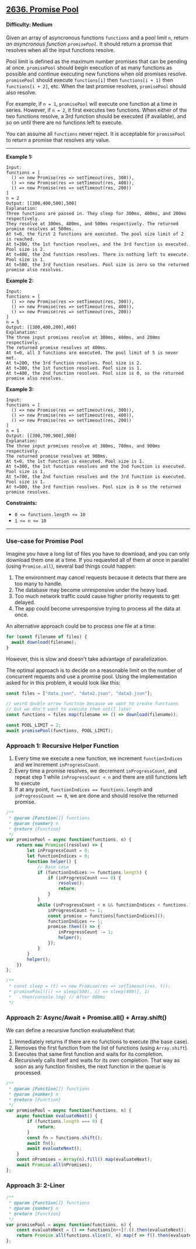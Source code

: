 ## [2636. Promise Pool](https://leetcode.com/problems/promise-pool)

#### Difficulty: Medium

Given an array of asyncronous functions ```functions``` and a pool limit ```n```, return _an asyncronous function ```promisePool```_. It should return a promise that resolves when all the input functions resolve.

Pool limit is defined as the maximum number promises that can be pending at once. ```promisePool``` should begin execution of as many functions as possible and continue executing new functions when old promises resolve. ```promisePool``` should execute ```functions[i]``` then ```functions[i + 1]``` then ```functions[i + 2]```, etc. When the last promise resolves, ```promisePool``` should also resolve.

For example, if ```n = 1```, ```promisePool``` will execute one function at a time in series. However, if ```n = 2```, it first executes two functions. When either of the two functions resolve, a 3rd function should be executed (if available), and so on until there are no functions left to execute.

You can assume all ```functions``` never reject. It is acceptable for ```promisePool``` to return a promise that resolves any value.

---

__Example 1:__
```
Input: 
functions = [
  () => new Promise(res => setTimeout(res, 300)),
  () => new Promise(res => setTimeout(res, 400)),
  () => new Promise(res => setTimeout(res, 200))
]
n = 2
Output: [[300,400,500],500]
Explanation:
Three functions are passed in. They sleep for 300ms, 400ms, and 200ms respectively.
They resolve at 300ms, 400ms, and 500ms respectively. The returned promise resolves at 500ms.
At t=0, the first 2 functions are executed. The pool size limit of 2 is reached.
At t=300, the 1st function resolves, and the 3rd function is executed. Pool size is 2.
At t=400, the 2nd function resolves. There is nothing left to execute. Pool size is 1.
At t=500, the 3rd function resolves. Pool size is zero so the returned promise also resolves.
```

__Example 2:__
```
Input:
functions = [
  () => new Promise(res => setTimeout(res, 300)),
  () => new Promise(res => setTimeout(res, 400)),
  () => new Promise(res => setTimeout(res, 200))
]
n = 5
Output: [[300,400,200],400]
Explanation:
The three input promises resolve at 300ms, 400ms, and 200ms respectively.
The returned promise resolves at 400ms.
At t=0, all 3 functions are executed. The pool limit of 5 is never met.
At t=200, the 3rd function resolves. Pool size is 2.
At t=300, the 1st function resolved. Pool size is 1.
At t=400, the 2nd function resolves. Pool size is 0, so the returned promise also resolves.
```

__Example 3:__
```
Input:
functions = [
  () => new Promise(res => setTimeout(res, 300)),
  () => new Promise(res => setTimeout(res, 400)),
  () => new Promise(res => setTimeout(res, 200))
]
n = 1
Output: [[300,700,900],900]
Explanation:
The three input promises resolve at 300ms, 700ms, and 900ms respectively.
The returned promise resolves at 900ms.
At t=0, the 1st function is executed. Pool size is 1.
At t=300, the 1st function resolves and the 2nd function is executed. Pool size is 1.
At t=700, the 2nd function resolves and the 3rd function is executed. Pool size is 1.
At t=900, the 3rd function resolves. Pool size is 0 so the returned promise resolves.
```

__Constraints:__

- ```0 <= functions.length <= 10```
- ```1 <= n <= 10```

---

### Use-case for Promise Pool

Imagine you have a long list of files you have to download, and you can only download them one at a time. If you requested all of them at once in parallel (using ```Promise.all```), several bad things could happen:

1. The environment may cancel requests because it detects that there are too many to handle.
2. The database may become unresponsive under the heavy load.
3. Too much network traffic could cause higher priority requests to get delayed.
4. The app could become unresponsive trying to process all the data at once.

An alternative approach could be to process one file at a time:

```JavaScript
for (const filename of files) {
  await download(filename);
}
```

However, this is slow and doesn't take advantage of parallelization.

The optimal approach is to decide on a reasonable limit on the number of concurrent requests and use a promise pool. Using the implementation asked for in this problem, it would look like this:

```JavaScript
const files = ["data.json", "data2.json", "data3.json"];

// weird double arrow function because we want to create functions
// but we don't want to execute them until later
const functions = files.map(filename => () => download(filename));

const POOL_LIMIT = 2;
await promisePool(functions, POOL_LIMIT);
```

### Approach 1: Recursive Helper Function

1. Every time we execute a new function, we increment ```functionIndices``` and we increment ```inProgressCount```.
2. Every time a promise resolves, we decrement ```inProgressCount```, and repeat step 1 while ```inProgressCount < n``` and there are still functions left to execute
3. If at any point, ```functionIndices == functions.length``` and ```inProgressCount == 0```, we are done and should resolve the returned promise.

```JavaScript
/**
 * @param {Function[]} functions
 * @param {number} n
 * @return {Function}
 */
var promisePool = async function(functions, n) {
    return new Promise((resolve) => {
        let inProgressCount = 0;
        let functionIndices = 0;
        function helper() {
            // Base case
            if (functionIndices >= functions.length) {
                if (inProgressCount === 0) {
                    resolve();
                    return;
                }
            }
            while (inProgressCount < n && functionIndices < functions.length) {
                inProgressCount += 1;
                const promise = functions[functionIndices]();
                functionIndices += 1;
                promise.then(() => {
                    inProgressCount -= 1;
                    helper();
                });
            }
        }
        helper();
    })
};

/**
 * const sleep = (t) => new Promise(res => setTimeout(res, t));
 * promisePool([() => sleep(500), () => sleep(400)], 1)
 *   .then(console.log) // After 900ms
 */
```

### Approach 2: Async/Await + Promise.all() + Array.shift()

We can define a recursive function evaluateNext that:

1. Immediately returns if there are no functions to execute (the base case).
2. Removes the first function from the list of functions (using ```Array.shift```).
3. Executes that same first function and waits for its completion.
4. Recursively calls itself and waits for its own completion. That way as soon as any function finishes, the next function in the queue is processed.

```JavaScript
/**
 * @param {Function[]} functions
 * @param {number} n
 * @return {Function}
 */
var promisePool = async function(functions, n) {
    async function evaluateNext() {
        if (functions.length === 0) {
            return;
        }
        const fn = functions.shift();
        await fn();
        await evaluateNext();
    }
    const nPromises = Array(n).fill().map(evaluateNext);
    await Promise.all(nPromises);
};
```

### Approach 3: 2-Liner

```JavaScript
/**
 * @param {Function[]} functions
 * @param {number} n
 * @return {Function}
 */
var promisePool = async function(functions, n) {
    const evaluateNext = () => functions[n++]?.().then(evaluateNext);
    return Promise.all(functions.slice(0, n).map(f => f().then(evaluateNext)));
};
```
